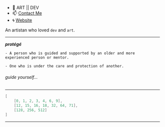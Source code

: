 - 🐙 ART || DEV
- 📫 [Contact Me](https://contact.prothegee.com)
- 🌀 [Website](https://prothegee.com)

An artistan who loved `dev` and `art`.

___

__*protégé*__
```
- A person who is guided and supported by an older and more experienced person or mentor.

- One who is under the care and protection of another.
```
###### guide yourself...

___

```c
[
    [0, 1, 2, 3, 4, 6, 9],
    [12, 15, 16, 18, 32, 64, 71],
    [128, 256, 512]
]
```
___
<!---
prothegee/prothegee is a ✨ special ✨ repository because its `README.md` (this file) appears on your GitHub profile.
You can click the Preview link to take a look at your changes.
--->
